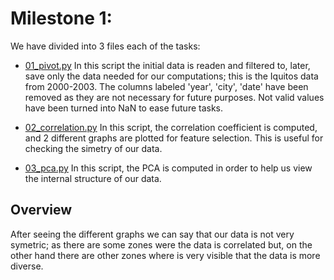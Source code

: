 # Milestone 1:

We have divided into 3 files each of the tasks:

* [01_pivot.py](https://github.com/CarlosCordoba96/Machine-Learning-techniques/blob/master/Activity1/01_pivot.py)
In this script the initial data is readen and filtered to, later, save only the data needed for our computations; this is the Iquitos data from 2000-2003. 
The columns labeled 'year', 'city', 'date' have been removed as they are not necessary for future purposes. 
Not valid values have been turned into NaN to ease future tasks.

* [02_correlation.py](https://github.com/CarlosCordoba96/Machine-Learning-techniques/blob/master/Activity1/02_correlation.py)
 In this script, the correlation coefficient is computed, and 2 different graphs are plotted for feature selection. This is useful for checking the simetry of our data.

* [03_pca.py](https://github.com/CarlosCordoba96/Machine-Learning-techniques/blob/master/Activity1/03_pca.py) 
In this script, the PCA is computed in order to help us view the internal structure of our data.

## Overview

After seeing the different graphs we can say that our data is not very symetric; as there are some zones were the data is correlated but, on the other hand there are other zones where is very visible that the data is more diverse.
